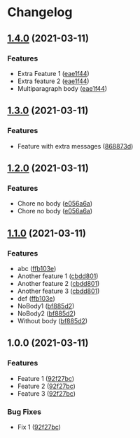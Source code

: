 # Changelog

## [1.4.0](https://www.github.com/rsenden/release-please-test/compare/v1.3.0...v1.4.0) (2021-03-11)


### Features

* Extra Feature 1 ([eae1f44](https://www.github.com/rsenden/release-please-test/commit/eae1f4475cf8590f154df5c4fcda23788a79d113))
* Extra feature 2 ([eae1f44](https://www.github.com/rsenden/release-please-test/commit/eae1f4475cf8590f154df5c4fcda23788a79d113))
* Multiparagraph body ([eae1f44](https://www.github.com/rsenden/release-please-test/commit/eae1f4475cf8590f154df5c4fcda23788a79d113))

## [1.3.0](https://www.github.com/rsenden/release-please-test/compare/v1.2.0...v1.3.0) (2021-03-11)


### Features

* Feature with extra messages ([868873d](https://www.github.com/rsenden/release-please-test/commit/868873d0b39b4545341f09ee76cb70f9cd2d4bd1))

## [1.2.0](https://www.github.com/rsenden/release-please-test/compare/v1.1.0...v1.2.0) (2021-03-11)


### Features

* Chore no body ([e056a6a](https://www.github.com/rsenden/release-please-test/commit/e056a6a636ca319c76409e8f1139d440e7461600))
* Chore no body ([e056a6a](https://www.github.com/rsenden/release-please-test/commit/e056a6a636ca319c76409e8f1139d440e7461600))

## [1.1.0](https://www.github.com/rsenden/release-please-test/compare/v1.0.0...v1.1.0) (2021-03-11)


### Features

* abc ([ffb103e](https://www.github.com/rsenden/release-please-test/commit/ffb103e8404e41833234427bea19cc3784ec0311))
* Another feature 1 ([cbdd801](https://www.github.com/rsenden/release-please-test/commit/cbdd801492123611eac4a23581ec2c2a4edd3386))
* Another feature 2 ([cbdd801](https://www.github.com/rsenden/release-please-test/commit/cbdd801492123611eac4a23581ec2c2a4edd3386))
* Another feature 3 ([cbdd801](https://www.github.com/rsenden/release-please-test/commit/cbdd801492123611eac4a23581ec2c2a4edd3386))
* def ([ffb103e](https://www.github.com/rsenden/release-please-test/commit/ffb103e8404e41833234427bea19cc3784ec0311))
* NoBody1 ([bf885d2](https://www.github.com/rsenden/release-please-test/commit/bf885d22377e667e420421864d4048195280ae7c))
* NoBody2 ([bf885d2](https://www.github.com/rsenden/release-please-test/commit/bf885d22377e667e420421864d4048195280ae7c))
* Without body ([bf885d2](https://www.github.com/rsenden/release-please-test/commit/bf885d22377e667e420421864d4048195280ae7c))

## 1.0.0 (2021-03-11)


### Features

* Feature 1 ([92f27bc](https://www.github.com/rsenden/release-please-test/commit/92f27bcfee9ee0c2af8146f198a4f55167f45a69))
* Feature 2 ([92f27bc](https://www.github.com/rsenden/release-please-test/commit/92f27bcfee9ee0c2af8146f198a4f55167f45a69))
* Feature 3 ([92f27bc](https://www.github.com/rsenden/release-please-test/commit/92f27bcfee9ee0c2af8146f198a4f55167f45a69))


### Bug Fixes

* Fix 1 ([92f27bc](https://www.github.com/rsenden/release-please-test/commit/92f27bcfee9ee0c2af8146f198a4f55167f45a69))
